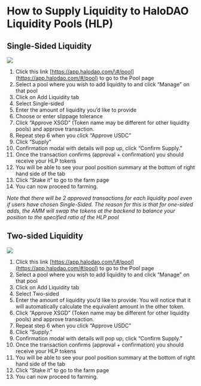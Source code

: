 # How to Supply Liquidity to HaloDAO Liquidity Pools \(HLP\)

## **Single-Sided Liquidity**

![](../../.gitbook/assets/add-lig-single.gif)

1. Click this link [https://app.halodao.com/\#/pool](https://app.halodao.com/#/pool) to go to the Pool page
2. Select a pool where you wish to add liquidity to and click “Manage” on that pool
3. Click on Add Liquidity tab
4. Select Single-sided
5. Enter the amount of liquidity you’d like to provide  
6. Choose or enter  slippage tolerance 
7. Click “Approve XSGD” \(Token name may be different for other liquidity pools\) and approve transaction.
8. Repeat step 6 when you click “Approve USDC”
9. Click “Supply” 
10. Confirmation modal with details will pop up, click “Confirm Supply.”
11. Once the transaction confirms \(approval + confirmation\) you should receive your HLP tokens
12. You will be able to see your pool position summary at the bottom of right hand side of the tab
13. Click “Stake it” to go to the farm page
14. You can now proceed to farming.

_Note that there will be 2 approved transactions for each liquidity pool even if users have chosen Single-Sided. The reason for this is that for one-sided adds, the AMM will swap the tokens at the backend to balance your position to the specified ratio of the HLP pool_

## **Two-sided Liquidity**

![](../../.gitbook/assets/add-liq-two-sided.gif)

1. Click this link [https://app.halodao.com/\#/pool](https://app.halodao.com/#/pool) to go to the Pool page
2. Select a pool where you wish to add liquidity to and click “Manage” on that pool
3. Click on Add Liquidity tab
4. Select Two-sided
5. Enter the amount of liquidity you’d like to provide. You will notice that it will automatically calculate the equivalent amount in the other token. 
6. Click “Approve XSGD” \(Token name may be different for other liquidity pools\) and approve transaction.
7. Repeat step 6 when you click “Approve USDC”
8. Click “Supply.” 
9. Confirmation modal with details will pop up, click “Confirm Supply.”
10. Once the transaction confirms \(approval + confirmation\) you should receive your HLP tokens
11. You will be able to see your pool position summary at the bottom of right hand side of the tab
12. Click “Stake it” to go to the farm page
13. You can now proceed to farming.

